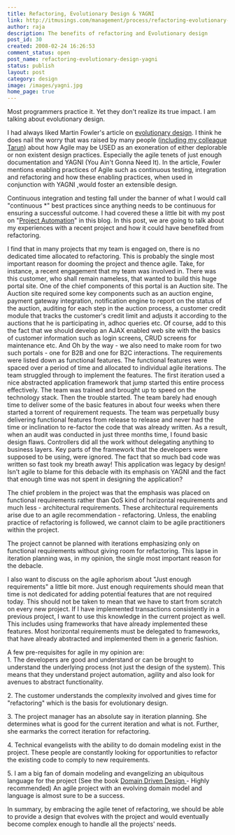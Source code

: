 ```yaml
---
title: Refactoring, Evolutionary Design & YAGNI
link: http://itmusings.com/management/process/refactoring-evolutionary-design-yagni
author: raja
description: The benefits of refactoring and Evolutionary design
post_id: 30
created: 2008-02-24 16:26:53
comment_status: open
post_name: refactoring-evolutionary-design-yagni
status: publish
layout: post
category: design 
image: /images/yagni.jpg
home_page: true
---
```



Most programmers practice it. Yet they don't realize its true impact. I am talking about evolutionary design.

I had always liked Martin Fowler's article on [evolutionary design](http://www.martinfowler.com/articles/designDead.html). I think he does nail the worry that was raised by many people ([including my colleague Tarun](http://tarunkohli.blogspot.com/2007/07/agile-crazile.html)) about how Agile may be USED as an exoneration of either deplorable or non existent design practices. Especially the agile tenets of just enough documentation and YAGNI (You Ain't Gonna Need It). In the article, Fowler mentions enabling practices of Agile such as continuous testing, integration and refactoring and how these enabling practices, when used in conjunction with YAGNI ,would foster an extensible design.

Continuous integration and testing fall under the banner of what I would call "continuous *" best practices since anything needs to be continuous for ensuring a successful outcome. I had covered these a little bit with my post on "[Project Automation](/management/process/project-automation)" in this blog. In this post, we are going to talk about my experiences with a recent project and how it could have benefited from refactoring.

I find that in many projects that my team is engaged on, there is no dedicated time allocated to refactoring. This is probably the single most important reason for dooming the project and thence agile. Take, for instance, a recent engagement that my team was involved in. There was this customer, who shall remain nameless, that wanted to build this huge portal site. One of the chief components of this portal is an Auction site. The Auction site required some key components such as an auction engine, payment gateway integration, notification engine to report on the status of the auction, auditing for each step in the auction process, a customer credit module that tracks the customer's credit limit and adjusts it according to the auctions that he is participating in, adhoc queries etc. Of course, add to this the fact that we should develop an AJAX enabled web site with the basics of customer information such as login screens, CRUD screens for maintenance etc. And Oh by the way - we also need to make room for two such portals - one for B2B and one for B2C interactions. The requirements were listed down as functional features. The functional features were spaced over a period of time and allocated to individual agile iterations. The team struggled through to implement the features. The first iteration used a nice abstracted application framework that jump started this entire process effectively. The team was trained and brought up to speed on the technology stack. Then the trouble started. The team barely had enough time to deliver some of the basic features in about four weeks when there started a torrent of requirement requests. The team was perpetually busy delivering functional features from release to release and never had the time or inclination to re-factor the code that was already written. As a result, when an audit was conducted in just three months time, I found basic design flaws. Controllers did all the work without delegating anything to business layers. Key parts of the framework that the developers were supposed to be using, were ignored. The fact that so much bad code was written so fast took my breath away! This application was legacy by design! Isn't agile to blame for this debacle with its emphasis on YAGNI and the fact that enough time was not spent in designing the application?

The chief problem in the project was that the emphasis was placed on functional requirements rather than QoS kind of horizontal requirements and much less - architectural requirements. These architectural requirements arise due to an agile recommendation - refactoring. Unless, the enabling practice of refactoring is followed, we cannot claim to be agile practitioners within the project.

The project cannot be planned with iterations emphasizing only on functional requirements without giving room for refactoring. This lapse in iteration planning was, in my opinion, the single most important reason for the debacle.

I also want to discuss on the agile aphorism about "Just enough requirements" a little bit more. Just enough requirements should mean that time is not dedicated for adding potential features that are not required today. This should not be taken to mean that we have to start from scratch on every new project. If I have implemented transactions consistently in a previous project, I want to use this knowledge in the current project as well. This includes using frameworks that have already implemented these features. Most horizontal requirements must be delegated to frameworks, that have already abstracted and implemented them in a generic fashion.

A few pre-requisites for agile in my opinion are:  
1\. The developers are good and understand or can be brought to understand the underlying process (not just the design of the system). This means that they understand project automation, agility and also look for avenues to abstract functionality.

2\. The customer understands the complexity involved and gives time for "refactoring" which is the basis for evolutionary design.

3\. The project manager has an absolute say in iteration planning. She determines what is good for the current iteration and what is not. Further, she earmarks the correct iteration for refactoring.

4\. Technical evangelists with the ability to do domain modeling exist in the project. These people are constantly looking for opportunities to refactor the existing code to comply to new requirements.

5\. I am a big fan of domain modeling and evangelizing an ubiquitous language for the project (See the book [Domain Driven Design ](http://books.google.co.in/books?id=7dlaMs0SECsC&dq=domain+driven+design&pg=PP1&ots=ulyR32R6t2&sig=V4lBbLYUsNy7QmJuuQLALq5gd_s&hl=en&prev=http://www.google.co.in/search?q=Domain+driven+design&ie=utf-8&oe=utf-8&rls=FlockInc.:en-US:official&client=firefox&sa=X&oi=print&ct=title&cad=one-book-with-thumbnail)\- Highly recommended) An agile project with an evolving domain model and language is almost sure to be a success.

In summary, by embracing the agile tenet of refactoring, we should be able to provide a design that evolves with the project and would eventually become complex enough to handle all the projects' needs.
